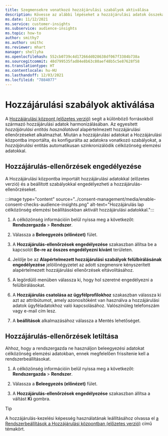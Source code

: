 ```yaml
---
title: Szegmensekre vonatkozó hozzájárulási szabályok aktiválása
description: Kövesse az alábbi lépéseket a hozzájárulási adatok összekapcsolásához és a hozzájárulási ellenőrzések aktiválásához célközönség elemzésben. A rendszergazda letilthatja a hozzájárulás-ellenőrzéseket is.
ms.date: 11/12/2021
ms.service: customer-insights
ms.subservice: audience-insights
ms.topic: how-to
author: smithy7
ms.author: smithc
ms.reviewer: mhart
manager: shellyha
ms.openlocfilehash: 552cb0739c4d17266dd028638df067f3384b738a
ms.sourcegitcommit: 48d799535fad84e8b63c80aef48b5c5e87628f58
ms.translationtype: HT
ms.contentlocale: hu-HU
ms.lasthandoff: 12/03/2021
ms.locfileid: "7884077"
---
```

# <a name="activate-consent-rules"></a>Hozzájárulási szabályok aktiválása

A [Hozzájárulási központ (előzetes verzió)](../consent-management/overview.md) segít a különböző forrásokból származó hozzájárulási adatok harmonizálásában. Az egyesített *hozzájárulási entitás használatával* alapértelmezett hozzájárulási ellenőrzéseket alkalmazhat. Miután a hozzájárulási adatokat a Hozzájárulási központba importálta, és konfigurálta az adatokra vonatkozó szabályokat, a *hozzájárulási* entitás automatikusan szinkronizálódik célközönség elemzési adatokkal.

## <a name="enable-consent-checks"></a>Hozzájárulás-ellenőrzések engedélyezése

A Hozzájárulási központba importált hozzájárulási adatokkal (előzetes verzió) és a beállított szabályokkal engedélyezheti a hozzájárulás-ellenőrzéseket. 

:::image type="content" source="../consent-management/media/enable-consent-checks-audience-insights.png" alt-text="Hozzájárulás lap célközönség elemzési beállításokban aktivált hozzájárulási adatokkal.":::

1. A célközönség információin belül nyissa meg a következőt: **Rendszergazda** > **Rendszer**.

1. Válassza a **Beleegyezés (előnézet)** fület.

1. A **Hozzájárulás-ellenőrzések engedélyezése** szakaszban állítsa be a kapcsolót **Be-re az összes engedélyezni kívánt** területen.

1. Jelölje be az **Alapértelmezett hozzájárulási szabályok felülbírálásának engedélyezése** jelölőnégyzetet az adott szegmensre kényszerített alapértelmezett hozzájárulási ellenőrzések eltávolításához. 

1. A legördülő menüben válassza ki, hogy hol szeretné engedélyezni a felülbírálásokat.     

1. A **Hozzájárulás csatolása az ügyfélprofilokhoz** szakaszban válassza ki azt az attribútumot, amely azonosítóként van használva a hozzájárulási adatok ügyféladatokhoz való kapcsolásához. Valószínűleg telefonszám vagy e-mail cím lesz. 

1. A **beállítások** alkalmazásához válassza a Mentés lehetőséget.

## <a name="disable-consent-checks"></a>Hozzájárulás-ellenőrzések letiltása

Ahhoz, hogy a rendszergazda ne használjon beleegyezési adatokat célközönség elemzési adatokban, ennek megfelelően frissítenie kell a rendszerbeállításokat.

1. A célközönség információin belül nyissa meg a következőt: **Rendszergazda** > **Rendszer**.

1. Válassza a **Beleegyezés (előnézet)** fület.

1. A **Hozzájárulás-ellenőrzések engedélyezése** szakaszban állítsa a váltást **Ki** gombra.

> [!TIP]
> A hozzájárulás-kezelési képesség használatának leállításához olvassa el [a Rendszerbeállítások a Hozzájárulási központban (előzetes verzió)](../consent-management/system-settings.md) című témakört.

